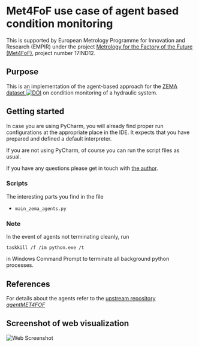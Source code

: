 # Met4FoF use case of agent based condition monitoring

This is supported by European Metrology Programme for Innovation and Research (EMPIR)
under the project
[Metrology for the Factory of the Future (Met4FoF)](https://met4fof.eu), project number
17IND12.

## Purpose

This is an implementation of the agent-based approach for the [ZEMA dataset ![DOI
](https://zenodo.org/badge/DOI/10.5281/zenodo.1323611.svg
)](https://doi.org/10.5281/zenodo.1323611)
on condition monitoring of a hydraulic system.

## Getting started

In case you are using PyCharm, you will already find proper run configurations at the
appropriate place in the IDE. It expects that you have prepared and defined a default
interpreter.

If you are not using PyCharm, of course you can run the script files as usual.

If you have any questions please get in touch with
[the author](https://github.com/bangxiangyong).

### Scripts

The interesting parts you find in the file

- `main_zema_agents.py`

### Note

In the event of agents not terminating cleanly, run

```shell
taskkill /f /im python.exe /t
```

in Windows Command Prompt to terminate all  background python processes.

## References

For details about the agents refer to the
[upstream repository _agentMET4FOF_](https://github.com/bangxiangyong/agentMET4FOF)

## Screenshot of web visualization
![Web Screenshot](https://github.com/bangxiangyong/agentMet4FoF/blob/master/screenshot_met4fof.png)
